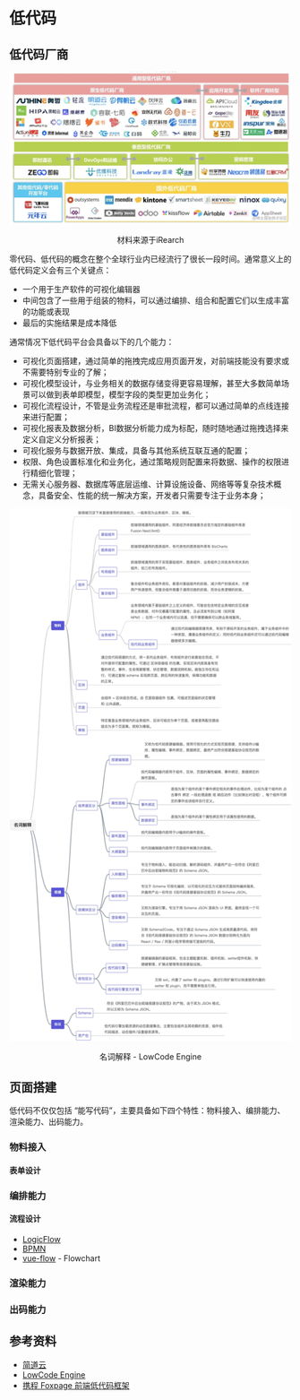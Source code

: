 # 低代码

## 低代码厂商
![低代码厂商](https://raw.githubusercontent.com/ittiam/guide/master/docs/assets/lowcode.webp)

<div align="center">材料来源于iRearch</div>



零代码、低代码的概念在整个全球行业内已经流行了很长一段时间。通常意义上的低代码定义会有三个关键点：

- 一个用于生产软件的可视化编辑器
- 中间包含了一些用于组装的物料，可以通过编排、组合和配置它们以生成丰富的功能或表现
- 最后的实施结果是成本降低


通常情况下低代码平台会具备以下的几个能力：

- 可视化页面搭建，通过简单的拖拽完成应用页面开发，对前端技能没有要求或不需要特别专业的了解；
- 可视化模型设计，与业务相关的数据存储变得更容易理解，甚至大多数简单场景可以做到表单即模型，模型字段的类型更加业务化；
- 可视化流程设计，不管是业务流程还是审批流程，都可以通过简单的点线连接来进行配置；
- 可视化报表及数据分析，BI数据分析能力成为标配，随时随地通过拖拽选择来定义自定义分析报表；
- 可视化服务与数据开放、集成，具备与其他系统互联互通的配置；
- 权限、角色设置标准化和业务化，通过策略规则配置来将数据、操作的权限进行精细化管理；
- 无需关心服务器、数据库等底层运维、计算设施设备、网络等等复杂技术概念，具备安全、性能的统一解决方案，开发者只需要专注于业务本身；

![名词解释](https://raw.githubusercontent.com/ittiam/guide/master/docs/assets/yuque_mind.jpg)

<div align="center">名词解释 - LowCode Engine</div>

## 页面搭建

低代码不仅仅包括 “能写代码”，主要具备如下四个特性：物料接入、编排能力、渲染能力、出码能力。

### 物料接入

#### 表单设计

### 编排能力

#### 流程设计

- [LogicFlow](https://github.com/didi/LogicFlow)
- [BPMN](https://bpmn.io/toolkit/bpmn-js/)
- [vue-flow](https://github.com/bcakmakoglu/vue-flow) - Flowchart

### 渲染能力

### 出码能力

## 参考资料

- [简道云](https://www.jiandaoyun.com/)
- [LowCode Engine](https://lowcode-engine.cn/)
- [携程 Foxpage 前端低代码框架](https://mp.weixin.qq.com/s?__biz=MjM5MDI3MjA5MQ==&mid=2697272519&idx=1&sn=a4175298cad1f708fd2803d7167436fa&chksm=8376e3f3b4016ae59afda3132aaed33ec7da4dcb31461f62666d9881c88e3656d19b1bdc019e&scene=21#wechat_redirect)
